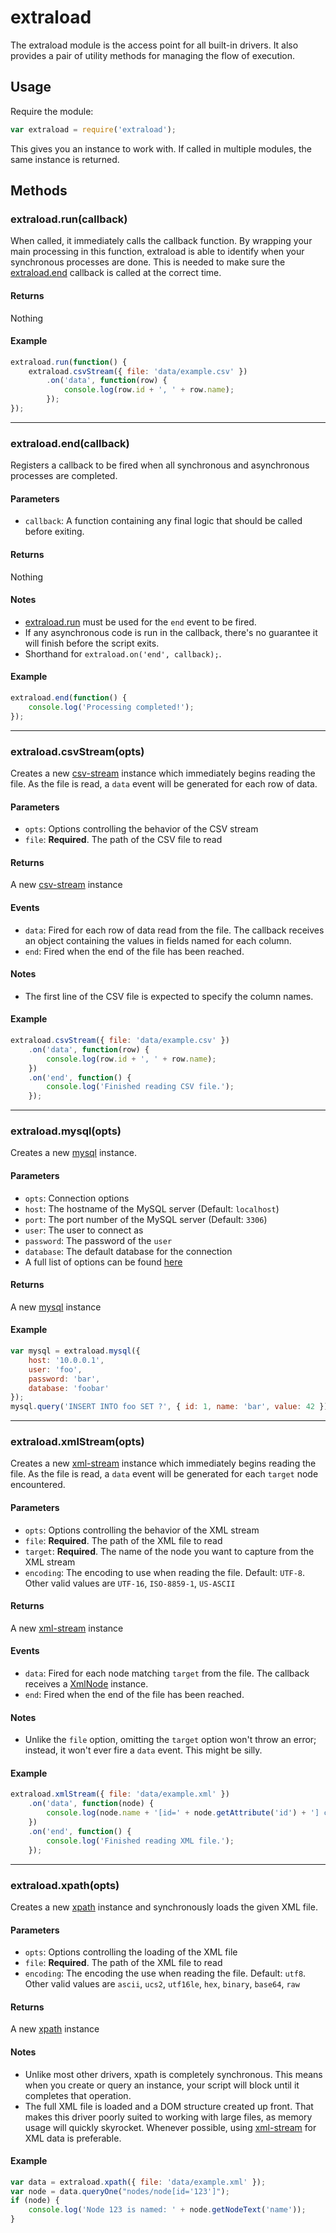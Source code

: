 # extraload

The extraload module is the access point for all built-in drivers. It also provides a pair of utility methods for managing the flow of execution.

## Usage

Require the module:
```javascript
var extraload = require('extraload');
```

This gives you an instance to work with. If called in multiple modules, the same instance is returned.

## Methods

### extraload.run(callback)
When called, it immediately calls the callback function. By wrapping your main processing in this function, extraload is able to identify when your synchronous processes are done. This is needed to make sure the [extraload.end](#extraloadendcallback) callback is called at the correct time.

#### Returns
Nothing

#### Example
```javascript
extraload.run(function() {
    extraload.csvStream({ file: 'data/example.csv' })
        .on('data', function(row) {
            console.log(row.id + ', ' + row.name);
        });
});
```

----------

### extraload.end(callback)
Registers a callback to be fired when all synchronous and asynchronous processes are completed.

#### Parameters
 - `callback`: A function containing any final logic that should be called before exiting.

#### Returns
Nothing

#### Notes
 - [extraload.run](#extraloadruncallback) must be used for the `end` event to be fired.
 - If any asynchronous code is run in the callback, there's no guarantee it will finish before the script exits.
 - Shorthand for `extraload.on('end', callback);`.

#### Example
```javascript
extraload.end(function() {
    console.log('Processing completed!');
});
```

----------

### extraload.csvStream(opts)
Creates a new [csv-stream](./csv-stream.md) instance which immediately begins reading the file. As the file is read, a `data` event will be generated for each row of data.

#### Parameters
 - `opts`: Options controlling the behavior of the CSV stream
  - `file`: **Required**. The path of the CSV file to read

#### Returns
A new [csv-stream](./csv-stream.md) instance

#### Events
 - `data`: Fired for each row of data read from the file. The callback receives an object containing the values in fields named for each column.
 - `end`: Fired when the end of the file has been reached.

#### Notes
 - The first line of the CSV file is expected to specify the column names.

#### Example
```javascript
extraload.csvStream({ file: 'data/example.csv' })
    .on('data', function(row) {
        console.log(row.id + ', ' + row.name);
    })
    .on('end', function() {
        console.log('Finished reading CSV file.');
    });
```

----------

### extraload.mysql(opts)
Creates a new [mysql](./mysql.md) instance.

#### Parameters
 - `opts`: Connection options
  - `host`: The hostname of the MySQL server (Default: `localhost`)
  - `port`: The port number of the MySQL server (Default: `3306`)
  - `user`: The user to connect as
  - `password`: The password of the `user`
  - `database`: The default database for the connection
  - A full list of options can be found [here](https://github.com/felixge/node-mysql#connection-options)

#### Returns
A new [mysql](./mysql.md) instance

#### Example
```javascript
var mysql = extraload.mysql({
    host: '10.0.0.1',
    user: 'foo',
    password: 'bar',
    database: 'foobar'
});
mysql.query('INSERT INTO foo SET ?', { id: 1, name: 'bar', value: 42 });
```

----------

### extraload.xmlStream(opts)
Creates a new [xml-stream](./xml-stream.md) instance which immediately begins reading the file. As the file is read, a `data` event will be generated for each `target` node encountered.

#### Parameters
 - `opts`: Options controlling the behavior of the XML stream
  - `file`: **Required**. The path of the XML file to read
  - `target`: **Required**. The name of the node you want to capture from the XML stream
  - `encoding`: The encoding to use when reading the file. Default: `UTF-8`. Other valid values are `UTF-16`, `ISO-8859-1`, `US-ASCII`

#### Returns
A new [xml-stream](./xml-stream.md) instance

#### Events
 - `data`: Fired for each node matching `target` from the file. The callback receives a [XmlNode](./xml-stream.md#xmlnode) instance.
 - `end`: Fired when the end of the file has been reached.

#### Notes
 - Unlike the `file` option, omitting the `target` option won't throw an error; instead, it won't ever fire a `data` event. This might be silly.

#### Example
```javascript
extraload.xmlStream({ file: 'data/example.xml' })
    .on('data', function(node) {
        console.log(node.name + '[id=' + node.getAttribute('id') + '] contains a name node with the text "' + node.getNodeText('name') + '"');
    })
    .on('end', function() {
        console.log('Finished reading XML file.');
    });
```

----------

### extraload.xpath(opts)
Creates a new [xpath](./xpath.md) instance and synchronously loads the given XML file.

#### Parameters
 - `opts`: Options controlling the loading of the XML file
  - `file`: **Required**. The path of the XML file to read
  - `encoding`: The encoding the use when reading the file. Default: `utf8`. Other valid values are `ascii`, `ucs2`, `utf16le`, `hex`, `binary`, `base64`, `raw`

#### Returns
A new [xpath](./xpath.md) instance

#### Notes
 - Unlike most other drivers, xpath is completely synchronous. This means when you create or query an instance, your script will block until it completes that operation.
 - The full XML file is loaded and a DOM structure created up front. That makes this driver poorly suited to working with large files, as memory usage will quickly skyrocket. Whenever possible, using [xml-stream](./xml-stream.md) for XML data is preferable.

#### Example
```javascript
var data = extraload.xpath({ file: 'data/example.xml' });
var node = data.queryOne("nodes/node[id='123']");
if (node) {
    console.log('Node 123 is named: ' + node.getNodeText('name'));
}
```
